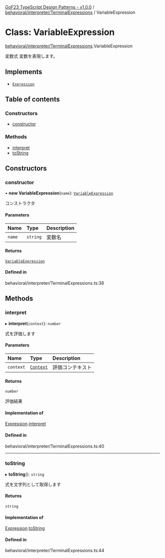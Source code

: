 [GoF23 TypeScript Design Patterns - v1.0.0](../README.md) / [behavioral/interpreter/TerminalExpressions](../modules/behavioral_interpreter_TerminalExpressions.md) / VariableExpression

# Class: VariableExpression

[behavioral/interpreter/TerminalExpressions](../modules/behavioral_interpreter_TerminalExpressions.md).VariableExpression

変数式
変数を表現します。

## Implements

- [`Expression`](../interfaces/behavioral_interpreter_Expression.Expression.md)

## Table of contents

### Constructors

- [constructor](behavioral_interpreter_TerminalExpressions.VariableExpression.md#constructor)

### Methods

- [interpret](behavioral_interpreter_TerminalExpressions.VariableExpression.md#interpret)
- [toString](behavioral_interpreter_TerminalExpressions.VariableExpression.md#tostring)

## Constructors

### constructor

• **new VariableExpression**(`name`): [`VariableExpression`](behavioral_interpreter_TerminalExpressions.VariableExpression.md)

コンストラクタ

#### Parameters

| Name | Type | Description |
| :------ | :------ | :------ |
| `name` | `string` | 変数名 |

#### Returns

[`VariableExpression`](behavioral_interpreter_TerminalExpressions.VariableExpression.md)

#### Defined in

behavioral/interpreter/TerminalExpressions.ts:38

## Methods

### interpret

▸ **interpret**(`context`): `number`

式を評価します

#### Parameters

| Name | Type | Description |
| :------ | :------ | :------ |
| `context` | [`Context`](behavioral_interpreter_Expression.Context.md) | 評価コンテキスト |

#### Returns

`number`

評価結果

#### Implementation of

[Expression](../interfaces/behavioral_interpreter_Expression.Expression.md).[interpret](../interfaces/behavioral_interpreter_Expression.Expression.md#interpret)

#### Defined in

behavioral/interpreter/TerminalExpressions.ts:40

___

### toString

▸ **toString**(): `string`

式を文字列として取得します

#### Returns

`string`

#### Implementation of

[Expression](../interfaces/behavioral_interpreter_Expression.Expression.md).[toString](../interfaces/behavioral_interpreter_Expression.Expression.md#tostring)

#### Defined in

behavioral/interpreter/TerminalExpressions.ts:44
